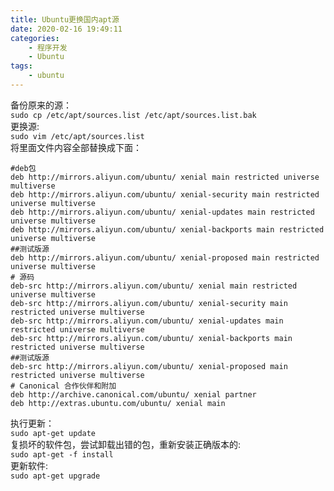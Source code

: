 ```yaml
---
title: Ubuntu更换国内apt源
date: 2020-02-16 19:49:11
categories: 
    - 程序开发
    - Ubuntu
tags: 
    - ubuntu
---
```

备份原来的源：  
`sudo cp /etc/apt/sources.list /etc/apt/sources.list.bak`  
更换源:  
`sudo vim /etc/apt/sources.list`  
将里面文件内容全部替换成下面：  

<!-- more -->
```shell
#deb包
deb http://mirrors.aliyun.com/ubuntu/ xenial main restricted universe multiverse
deb http://mirrors.aliyun.com/ubuntu/ xenial-security main restricted universe multiverse
deb http://mirrors.aliyun.com/ubuntu/ xenial-updates main restricted universe multiverse
deb http://mirrors.aliyun.com/ubuntu/ xenial-backports main restricted universe multiverse
##测试版源  
deb http://mirrors.aliyun.com/ubuntu/ xenial-proposed main restricted universe multiverse
# 源码  
deb-src http://mirrors.aliyun.com/ubuntu/ xenial main restricted universe multiverse
deb-src http://mirrors.aliyun.com/ubuntu/ xenial-security main restricted universe multiverse
deb-src http://mirrors.aliyun.com/ubuntu/ xenial-updates main restricted universe multiverse
deb-src http://mirrors.aliyun.com/ubuntu/ xenial-backports main restricted universe multiverse
##测试版源  
deb-src http://mirrors.aliyun.com/ubuntu/ xenial-proposed main restricted universe multiverse
# Canonical 合作伙伴和附加  
deb http://archive.canonical.com/ubuntu/ xenial partner
deb http://extras.ubuntu.com/ubuntu/ xenial main
```

执行更新：  
`sudo apt-get update`  
复损坏的软件包，尝试卸载出错的包，重新安装正确版本的:  
`sudo apt-get -f install`  
更新软件:  
`sudo apt-get upgrade`  
